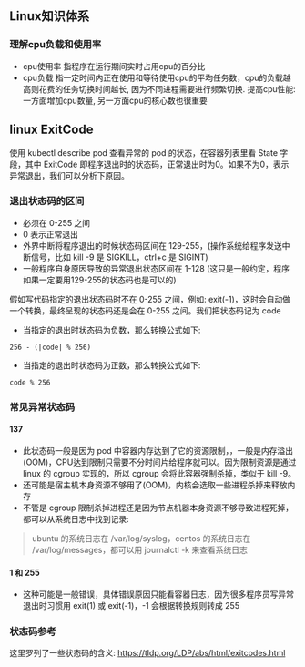 ## Linux知识体系
### 理解cpu负载和使用率
- cpu使用率 指程序在运行期间实时占用cpu的百分比
- cpu负载 指一定时间内正在使用和等待使用cpu的平均任务数，cpu的负载越高则花费的任务切换时间越长, 因为不同进程需要进行频繁切换.
提高cpu性能: 一方面增加cpu数量, 另一方面cpu的核心数也很重要

## linux ExitCode
使用 kubectl describe pod 查看异常的 pod 的状态，在容器列表里看 State 字段，其中 ExitCode 即程序退出时的状态码，正常退出时为0。如果不为0，表示异常退出，我们可以分析下原因。
### 退出状态码的区间
- 必须在 0-255 之间 
- 0 表示正常退出
- 外界中断将程序退出的时候状态码区间在 129-255，(操作系统给程序发送中断信号，比如 kill -9 是 SIGKILL，ctrl+c 是 SIGINT)
- 一般程序自身原因导致的异常退出状态区间在 1-128 (这只是一般约定，程序如果一定要用129-255的状态码也是可以的)

假如写代码指定的退出状态码时不在 0-255 之间，例如: exit(-1)，这时会自动做一个转换，最终呈现的状态码还是会在 0-255 之间。我们把状态码记为 code
- 当指定的退出时状态码为负数，那么转换公式如下:
```
256 - (|code| % 256)
```
- 当指定的退出时状态码为正数，那么转换公式如下:
```
code % 256
```

### 常见异常状态码
#### 137 
- 此状态码一般是因为 pod 中容器内存达到了它的资源限制，，一般是内存溢出(OOM)，CPU达到限制只需要不分时间片给程序就可以。因为限制资源是通过 linux 的 cgroup 实现的，所以 cgroup 会将此容器强制杀掉，类似于 kill -9。
- 还可能是宿主机本身资源不够用了(OOM)，内核会选取一些进程杀掉来释放内存
- 不管是 cgroup 限制杀掉进程还是因为节点机器本身资源不够导致进程死掉，都可以从系统日志中找到记录:
> ubuntu 的系统日志在 /var/log/syslog，centos 的系统日志在 /var/log/messages，都可以用 journalctl -k 来查看系统日志

#### 1 和 255
- 这种可能是一般错误，具体错误原因只能看容器日志，因为很多程序员写异常退出时习惯用 exit(1) 或 exit(-1)，-1 会根据转换规则转成 255

### 状态码参考
这里罗列了一些状态码的含义: https://tldp.org/LDP/abs/html/exitcodes.html